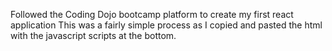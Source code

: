 Followed the Coding Dojo bootcamp platform to create my first react application
This was a fairly simple process as I copied and pasted the html with the javascript 
scripts at the bottom.